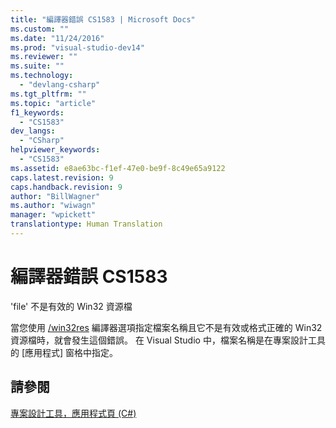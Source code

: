 ```yaml
---
title: "編譯器錯誤 CS1583 | Microsoft Docs"
ms.custom: ""
ms.date: "11/24/2016"
ms.prod: "visual-studio-dev14"
ms.reviewer: ""
ms.suite: ""
ms.technology: 
  - "devlang-csharp"
ms.tgt_pltfrm: ""
ms.topic: "article"
f1_keywords: 
  - "CS1583"
dev_langs: 
  - "CSharp"
helpviewer_keywords: 
  - "CS1583"
ms.assetid: e8ae63bc-f1ef-47e0-be9f-8c49e65a9122
caps.latest.revision: 9
caps.handback.revision: 9
author: "BillWagner"
ms.author: "wiwagn"
manager: "wpickett"
translationtype: Human Translation
---
```

# 編譯器錯誤 CS1583
'file' 不是有效的 Win32 資源檔  
  
 當您使用 [\/win32res](../../csharp/language-reference/compiler-options/win32res-compiler-option.md) 編譯器選項指定檔案名稱且它不是有效或格式正確的 Win32 資源檔時，就會發生這個錯誤。 在 Visual Studio 中，檔案名稱是在專案設計工具的 \[應用程式\] 窗格中指定。  
  
## 請參閱  
 [專案設計工具，應用程式頁 \(C\#\)](/visual-studio/ide/reference/application-page-project-designer-csharp)